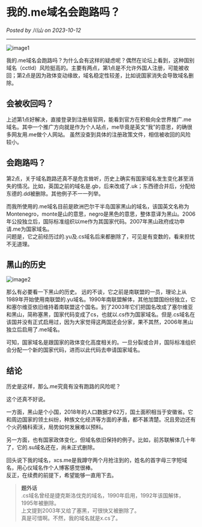 # 我的.me域名会跑路吗？
*Posted by 川山 on 2023-10-12*

****
![image1](https://blog-1300880990.cos.ap-beijing.myqcloud.com/about_me_domain_name_image1.webp)

我的.me域名会跑路吗？为什么会有这样的疑虑呢？偶然在论坛上看到，这种国别域名（cctld）风险挺高的。主要有两点，第1点是不允许外国人注册，可能被收回；第2点是因为政体变动缘故，域名稳定性较差，比如说国家消失会导致域名删除。

## 会被收回吗？

上述第1点好解决，直接登录到注册局官网，能看到官方在积极向全世界推广.me域名。其中一个推广方向就是作为个人站点，me毕竟是英文“我”的意思，的确很多网友用.me做个人网站。
虽然没查到具体的注册政策文件，相信被收回的风险较小。


## 会跑路吗？

第2点，关于域名跑路还真不是危言耸听，历史上确实有国家域名发生变化甚至消失的情况。比如，英国之前的域名是.gb，后来改成了.uk；东西德合并后，分配给东德的.dd被删除。其他例子不一一列举。

而我所使用的.me域名目前是欧洲巴尔干半岛国家黑山的域名，该国英文名称为Montenegro，monte是山的意思，negro是黑色的意思，整体意译为黑山。2006年公投独立后，国际标准组织以me作为其国家代码。2007年黑山政府成功申请.me为国家域名。  
问题是，它之前经历过的.yu及.cs域名后来都删除了，可见是有变数的，看来担忧不无道理。

## 黑山的历史
![image2](https://blog-1300880990.cos.ap-beijing.myqcloud.com/about_me_domain_name_image2.JPG)

那么有必要看一下黑山的历史。
远的不谈，它之前是南联盟的一员，理论上从1989年开始使用南联盟的.yu域名。1990年南联盟解体，其他加盟国纷纷独立，它和塞尔维亚依旧维持着南联盟这个国名。到了2003年它们把国名改成了塞尔维亚和黑山，简称塞黑，国家代码变成了cs，也就以.cs作为国家域名。但是.cs域名在该国并没有正式启用过，因为大家觉得这两国还会分家，果不其然，2006年黑山独立后启用了.me域名。

可知，国家域名是跟国家的政体变化高度相关的。一旦分裂或合并，国际标准组织会分配一个新的国家代码，进而以此代码去申请国家域名。

## 结论

历史是这样，那么.me究竟有没有跑路的风险呢？

这个还真不好说。

一方面，黑山是个小国，2018年的人口数据才62万，国土面积相当于安徽省。它和周边国家的领土纠纷，种族文化经济等方面的矛盾，都不甚清楚。况且旁边还有个火药桶科索沃，局势如何发展难以预料。

另一方面，也有国家政体变化，但域名依旧保持的例子。比如，前苏联解体几十年了，它的.su域名还在，尚未正式删除。

回头说下我的域名，xcs.me是我蹲守两个月抢注到的，姓名的首字母三字短域名，用心仪域名作个人博客感觉很棒。  
反正，在续费的前提下，希望能够一直用下去。




> **题外话**  
.cs域名曾经是捷克斯洛伐克的域名，1990年启用，1992年该国解体，1995年被删除。  
上文提到2003年又给了塞黑，可很快又被删除了。  
真是可惜啊。不然，我的域名就是x.cs了。
